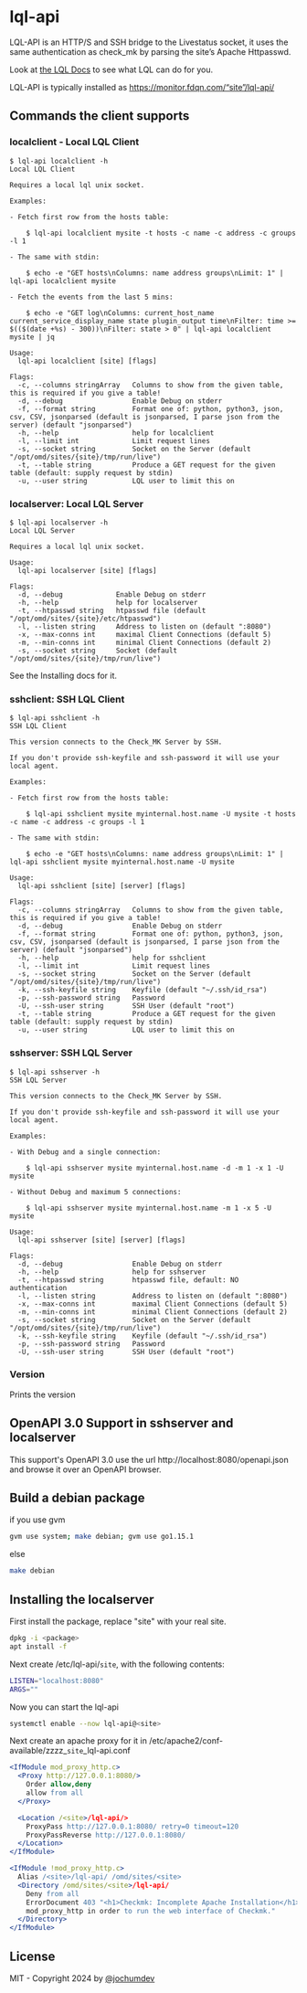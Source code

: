 # lql-api

LQL-API is an HTTP/S and SSH bridge to the Livestatus socket, it uses the same authentication as check_mk by parsing the site’s Apache Httpasswd.

Look at [the LQL Docs](https://checkmk.com/cms_livestatus.html) to see what LQL can do for you.

LQL-API is typically installed as https://monitor.fdqn.com/“site”/lql-api/

## Commands the client supports

### localclient - Local LQL Client

```
$ lql-api localclient -h
Local LQL Client

Requires a local lql unix socket.

Examples:

- Fetch first row from the hosts table:

    $ lql-api localclient mysite -t hosts -c name -c address -c groups -l 1

- The same with stdin:

    $ echo -e "GET hosts\nColumns: name address groups\nLimit: 1" | lql-api localclient mysite

- Fetch the events from the last 5 mins:

    $ echo -e "GET log\nColumns: current_host_name current_service_display_name state plugin_output time\nFilter: time >= $(($(date +%s) - 300))\nFilter: state > 0" | lql-api localclient mysite | jq

Usage:
  lql-api localclient [site] [flags]

Flags:
  -c, --columns stringArray   Columns to show from the given table, this is required if you give a table!
  -d, --debug                 Enable Debug on stderr
  -f, --format string         Format one of: python, python3, json, csv, CSV, jsonparsed (default is jsonparsed, I parse json from the server) (default "jsonparsed")
  -h, --help                  help for localclient
  -l, --limit int             Limit request lines
  -s, --socket string         Socket on the Server (default "/opt/omd/sites/{site}/tmp/run/live")
  -t, --table string          Produce a GET request for the given table (default: supply request by stdin)
  -u, --user string           LQL user to limit this on
```

### localserver: Local LQL Server

```
$ lql-api localserver -h
Local LQL Server

Requires a local lql unix socket.

Usage:
  lql-api localserver [site] [flags]

Flags:
  -d, --debug             Enable Debug on stderr
  -h, --help              help for localserver
  -t, --htpasswd string   htpasswd file (default "/opt/omd/sites/{site}/etc/htpasswd")
  -l, --listen string     Address to listen on (default ":8080")
  -x, --max-conns int     maximal Client Connections (default 5)
  -m, --min-conns int     minimal Client Connections (default 2)
  -s, --socket string     Socket (default "/opt/omd/sites/{site}/tmp/run/live")
```

See the Installing docs for it.

### sshclient: SSH LQL Client

```
$ lql-api sshclient -h
SSH LQL Client

This version connects to the Check_MK Server by SSH.

If you don't provide ssh-keyfile and ssh-password it will use your local agent.

Examples:

- Fetch first row from the hosts table:

    $ lql-api sshclient mysite myinternal.host.name -U mysite -t hosts -c name -c address -c groups -l 1

- The same with stdin:

    $ echo -e "GET hosts\nColumns: name address groups\nLimit: 1" | lql-api sshclient mysite myinternal.host.name -U mysite

Usage:
  lql-api sshclient [site] [server] [flags]

Flags:
  -c, --columns stringArray   Columns to show from the given table, this is required if you give a table!
  -d, --debug                 Enable Debug on stderr
  -f, --format string         Format one of: python, python3, json, csv, CSV, jsonparsed (default is jsonparsed, I parse json from the server) (default "jsonparsed")
  -h, --help                  help for sshclient
  -l, --limit int             Limit request lines
  -s, --socket string         Socket on the Server (default "/opt/omd/sites/{site}/tmp/run/live")
  -k, --ssh-keyfile string    Keyfile (default "~/.ssh/id_rsa")
  -p, --ssh-password string   Password
  -U, --ssh-user string       SSH User (default "root")
  -t, --table string          Produce a GET request for the given table (default: supply request by stdin)
  -u, --user string           LQL user to limit this on
```

### sshserver: SSH LQL Server

```
$ lql-api sshserver -h
SSH LQL Server

This version connects to the Check_MK Server by SSH.

If you don't provide ssh-keyfile and ssh-password it will use your local agent.

Examples:

- With Debug and a single connection:

    $ lql-api sshserver mysite myinternal.host.name -d -m 1 -x 1 -U mysite

- Without Debug and maximum 5 connections:

    $ lql-api sshserver mysite myinternal.host.name -m 1 -x 5 -U mysite

Usage:
  lql-api sshserver [site] [server] [flags]

Flags:
  -d, --debug                 Enable Debug on stderr
  -h, --help                  help for sshserver
  -t, --htpasswd string       htpasswd file, default: NO authentication
  -l, --listen string         Address to listen on (default ":8080")
  -x, --max-conns int         maximal Client Connections (default 5)
  -m, --min-conns int         minimal Client Connections (default 2)
  -s, --socket string         Socket on the Server (default "/opt/omd/sites/{site}/tmp/run/live")
  -k, --ssh-keyfile string    Keyfile (default "~/.ssh/id_rsa")
  -p, --ssh-password string   Password
  -U, --ssh-user string       SSH User (default "root")
```

### Version

Prints the version

## OpenAPI 3.0 Support in sshserver and localserver

This support's OpenAPI 3.0 use the url http://localhost:8080/openapi.json and browse it over an OpenAPI browser.

## Build a debian package

if you use gvm

```bash
gvm use system; make debian; gvm use go1.15.1
```

else

```bash
make debian
```

## Installing the **localserver**

First install the package, replace "site" with your real site.

```bash
dpkg -i <package>
apt install -f
```

Next create /etc/lql-api/`site`, with the following contents:

```bash
LISTEN="localhost:8080"
ARGS=""
```

Now you can start the lql-api

```bash
systemctl enable --now lql-api@<site>
```

Next create an apache proxy for it in /etc/apache2/conf-available/zzzz_`site`_lql-api.conf

```apache
<IfModule mod_proxy_http.c>
  <Proxy http://127.0.0.1:8080/>
    Order allow,deny
    allow from all
  </Proxy>

  <Location /<site>/lql-api/>
    ProxyPass http://127.0.0.1:8080/ retry=0 timeout=120
    ProxyPassReverse http://127.0.0.1:8080/
  </Location>
</IfModule>

<IfModule !mod_proxy_http.c>
  Alias /<site>/lql-api/ /omd/sites/<site>
  <Directory /omd/sites/<site>/lql-api/
    Deny from all
    ErrorDocument 403 "<h1>Checkmk: Incomplete Apache Installation</h1>You need mod_proxy and
    mod_proxy_http in order to run the web interface of Checkmk."
  </Directory>
</IfModule>
```

## License

MIT - Copyright 2024 by [@jochumdev](http://github.com/jochumdev)
